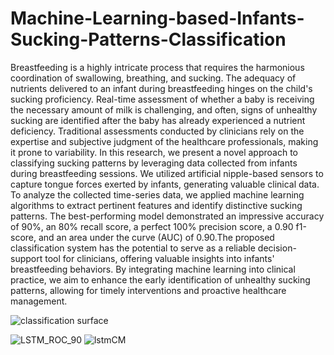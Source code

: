 # Machine-Learning-based-Infants-Sucking-Patterns-Classification
Breastfeeding is a highly intricate process that requires the harmonious coordination of swallowing, breathing, and sucking. The adequacy of nutrients delivered to an infant during breastfeeding hinges on the child's sucking proficiency. Real-time assessment of whether a baby is receiving the necessary amount of milk is challenging, and often, signs of unhealthy sucking are identified after the baby has already experienced a nutrient deficiency. Traditional assessments conducted by clinicians rely on the expertise and subjective judgment of the healthcare professionals, making it prone to variability. In this research, we present a novel approach to classifying sucking patterns by leveraging data collected from infants during breastfeeding sessions. We utilized artificial nipple-based sensors to capture tongue forces exerted by infants, generating valuable clinical data.
    To analyze the collected time-series data, we applied machine learning algorithms to extract pertinent features and identify distinctive sucking patterns. The best-performing model demonstrated an impressive accuracy of 90\%, an 80\% recall score, a perfect 100\% precision score, a 0.90 f1-score, and an area under the curve (AUC) of 0.90.The proposed classification system has the potential to serve as a reliable decision-support tool for clinicians, offering valuable insights into infants' breastfeeding behaviors. By integrating machine learning into clinical practice, we aim to enhance the early identification of unhealthy sucking patterns, allowing for timely interventions and proactive healthcare management.

![classification surface](https://github.com/AbdullahiOlapojoye/Machine-Learning-based-Infants-Sucking-Patterns-Classification/assets/106112822/f9165ab0-215f-46dd-902a-2fb3c4636f59)

![LSTM_ROC_90](https://github.com/AbdullahiOlapojoye/Machine-Learning-based-Infants-Sucking-Patterns-Classification/assets/106112822/8ec57f6d-a791-4e61-bec7-3ea239842235)
![lstmCM](https://github.com/AbdullahiOlapojoye/Machine-Learning-based-Infants-Sucking-Patterns-Classification/assets/106112822/b10d041c-dc7d-4f80-8a99-49e4c8313af6)


